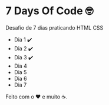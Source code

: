 # 7 Days Of Code :nerd_face:
 Desafio de 7 dias praticando HTML CSS

- Dia 1 :heavy_check_mark:
- Dia 2 :heavy_check_mark:
- Dia 3 :heavy_check_mark:
- Dia 4
- Dia 5 
- Dia 6
- Dia 7

Feito com o :heart: e muito :coffee:.
